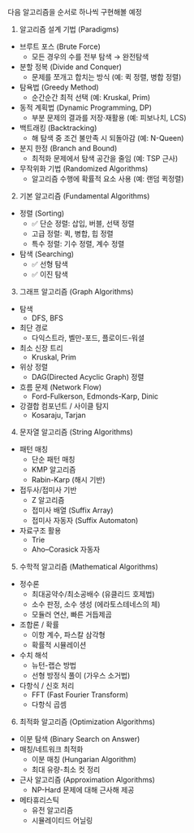 다음 알고리즘을 순서로 하나씩 구현해볼 예정

1. 알고리즘 설계 기법 (Paradigms)
- 브루트 포스 (Brute Force)
    - 모든 경우의 수를 전부 탐색 → 완전탐색
- 분할 정복 (Divide and Conquer)
    - 문제를 쪼개고 합치는 방식 (예: 퀵 정렬, 병합 정렬)
- 탐욕법 (Greedy Method)
    - 순간순간 최적 선택 (예: Kruskal, Prim)
- 동적 계획법 (Dynamic Programming, DP)
    - 부분 문제의 결과를 저장·재활용 (예: 피보나치, LCS)
- 백트래킹 (Backtracking)
    - 해 탐색 중 조건 불만족 시 되돌아감 (예: N-Queen)
- 분지 한정 (Branch and Bound)
    - 최적화 문제에서 탐색 공간을 줄임 (예: TSP 근사)
- 무작위화 기법 (Randomized Algorithms)
    - 알고리즘 수행에 확률적 요소 사용 (예: 랜덤 퀵정렬)

2. 기본 알고리즘 (Fundamental Algorithms)
- 정렬 (Sorting)
    - ✅ 단순 정렬: 삽입, 버블, 선택 정렬
    - 고급 정렬: 퀵, 병합, 힙 정렬
    - 특수 정렬: 기수 정렬, 계수 정렬
- 탐색 (Searching)
    - ✅ 선형 탐색
    - ✅ 이진 탐색

3. 그래프 알고리즘 (Graph Algorithms)
- 탐색
    - DFS, BFS
- 최단 경로
    - 다익스트라, 벨만-포드, 플로이드-워셜
- 최소 신장 트리
    - Kruskal, Prim
- 위상 정렬
    - DAG(Directed Acyclic Graph) 정렬
- 흐름 문제 (Network Flow)
    - Ford-Fulkerson, Edmonds-Karp, Dinic
- 강결합 컴포넌트 / 사이클 탐지
    - Kosaraju, Tarjan

4. 문자열 알고리즘 (String Algorithms)
- 패턴 매칭
    - 단순 패턴 매칭
    - KMP 알고리즘
    - Rabin-Karp (해시 기반)
- 접두사/접미사 기반
    - Z 알고리즘
    - 접미사 배열 (Suffix Array)
    - 접미사 자동자 (Suffix Automaton)
- 자료구조 활용
    - Trie
    - Aho–Corasick 자동자

5. 수학적 알고리즘 (Mathematical Algorithms)
- 정수론
    - 최대공약수/최소공배수 (유클리드 호제법)
    - 소수 판정, 소수 생성 (에라토스테네스의 체)
    - 모듈러 연산, 빠른 거듭제곱
- 조합론 / 확률
    - 이항 계수, 파스칼 삼각형
    - 확률적 시뮬레이션
- 수치 해석
    - 뉴턴-랩슨 방법
    - 선형 방정식 풀이 (가우스 소거법)
- 다항식 / 신호 처리
    - FFT (Fast Fourier Transform)
    - 다항식 곱셈

6. 최적화 알고리즘 (Optimization Algorithms)
- 이분 탐색 (Binary Search on Answer)
- 매칭/네트워크 최적화
    - 이분 매칭 (Hungarian Algorithm)
    - 최대 유량-최소 컷 정리
- 근사 알고리즘 (Approximation Algorithms)
    - NP-Hard 문제에 대해 근사해 제공
- 메타휴리스틱
    - 유전 알고리즘
    - 시뮬레이티드 어닐링

<!-- 7. 고급 알고리즘 (Advanced Topics)
- 현대 CS/AI/데이터 과학에서 자주 다룸.
- 데이터 압축
- 허프만 코딩
- LZ77, LZ78
- 암호학
- RSA, ECC
- 해시 함수
- 머신러닝 기초
- 선형 회귀, 로지스틱 회귀
- 결정 트리, 랜덤 포레스트
- 신경망, 강화학습
- 병렬/분산 알고리즘
- MapReduce
- 분산 합의 알고리즘 (Paxos, Raft) -->
